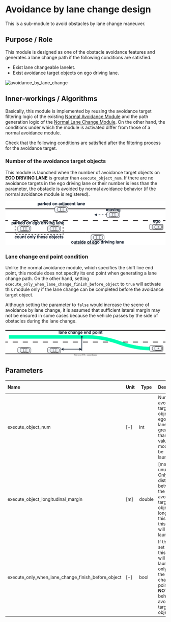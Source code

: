 # Avoidance by lane change design

This is a sub-module to avoid obstacles by lane change maneuver.

## Purpose / Role

This module is designed as one of the obstacle avoidance features and generates a lane change path if the following conditions are satisfied.

- Exist lane changeable lanelet.
- Exist avoidance target objects on ego driving lane.

![avoidance_by_lane_change](../image/avoidance_by_lane_change.svg)

## Inner-workings / Algorithms

Basically, this module is implemented by reusing the avoidance target filtering logic of the existing [Normal Avoidance Module](../behavior_path_avoidance_module/README.md) and the path generation logic of the [Normal Lane Change Module](../behavior_path_lane_change_module/README.md). On the other hand, the conditions under which the module is activated differ from those of a normal avoidance module.

Check that the following conditions are satisfied after the filtering process for the avoidance target.

### Number of the avoidance target objects

This module is launched when the number of avoidance target objects on **EGO DRIVING LANE** is greater than `execute_object_num`. If there are no avoidance targets in the ego driving lane or their number is less than the parameter, the obstacle is avoided by normal avoidance behavior (if the normal avoidance module is registered).

![trigger_1](./images/avoidance_by_lc_trigger_1.svg)

### Lane change end point condition

Unlike the normal avoidance module, which specifies the shift line end point, this module does not specify its end point when generating a lane change path. On the other hand, setting `execute_only_when_lane_change_finish_before_object` to `true` will activate this module only if the lane change can be completed before the avoidance target object.

Although setting the parameter to `false` would increase the scene of avoidance by lane change, it is assumed that sufficient lateral margin may not be ensured in some cases because the vehicle passes by the side of obstacles during the lane change.

![trigger_2](./images/avoidance_by_lc_trigger_2.svg)

## Parameters

| Name                                               | Unit | Type   | Description                                                                                                                              | Default value |
| :------------------------------------------------- | ---- | ------ | ---------------------------------------------------------------------------------------------------------------------------------------- | ------------- |
| execute_object_num                                 | [-]  | int    | Number of avoidance target objects on ego driving lane is greater than this value, this module will be launched.                         | 1             |
| execute_object_longitudinal_margin                 | [m]  | double | [maybe unused] Only when distance between the ego and avoidance target object is longer than this value, this module will be launched.   | 0.0           |
| execute_only_when_lane_change_finish_before_object | [-]  | bool   | If this flag set `true`, this module will be launched only when the lane change end point is **NOT** behind the avoidance target object. | true          |
